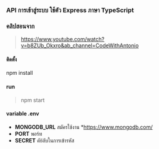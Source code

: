 ### API การเข้าสู่ระบบ ใช้ตัว Express ภาษา TypeScript
### คลิปสอนจาก
> https://www.youtube.com/watch?v=b8ZUb_Okxro&ab_channel=CodeWithAntonio

#### ติดตั้ง 
npm install

#### run
> npm start

#### variable .env
* **MONGODB_URL** สมัครใช้งาน *https://www.mongodb.com/
* **PORT** พอร์ท
* **SECRET** คัย์ลับในการเข้ารหัส


